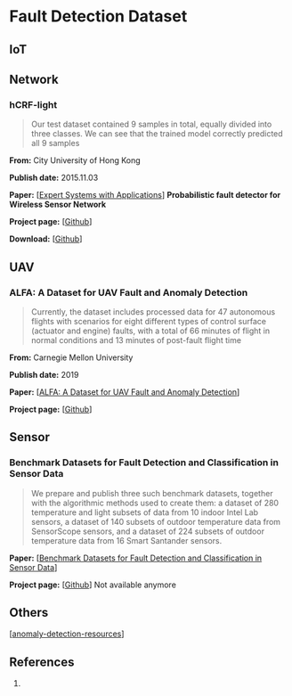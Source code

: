 # Fault Detection Dataset

## IoT

## Network
### hCRF-light
> Our test dataset contained 9 samples in total, equally divided into three classes. We can see that the trained model correctly predicted all 9 samples

**From:** City University of Hong Kong

**Publish date:** 2015.11.03

**Paper:** [[Expert Systems with Applications](https://www.sciencedirect.com/science/article/pii/S0957417413009548)] **Probabilistic fault detector for Wireless Sensor Network**

**Project page:** [[Github](https://github.com/yalesong/hCRF-light)]

**Download:** [[Github](https://github.com/yalesong/hCRF-light/tree/master/data)]


## UAV
### ALFA: A Dataset for UAV Fault and Anomaly Detection
>  Currently, the dataset includes processed data for 47 autonomous flights with scenarios for eight different types of control surface (actuator and engine) faults, with a total of 66 minutes of flight in normal conditions and 13 minutes of post-fault flight time

**From:**  Carnegie Mellon University

**Publish date:** 2019

**Paper:** [[ALFA: A Dataset for UAV Fault and Anomaly Detection](https://arxiv.org/pdf/1907.06268v1.pdf)]

**Project page:** [[Github](https://github.com/castacks/alfa-dataset)]

## Sensor
### Benchmark Datasets for Fault Detection and Classification in Sensor Data
> We prepare and publish three such benchmark datasets, together with the algorithmic methods used to create
them: a dataset of 280 temperature and light subsets of data from 10 indoor Intel Lab sensors, a dataset of
140 subsets of outdoor temperature data from SensorScope sensors, and a dataset of 224 subsets of outdoor
temperature data from 16 Smart Santander sensors.

**Paper:** [[Benchmark Datasets for Fault Detection and Classification in Sensor Data](https://pure.rug.nl/ws/portalfiles/portal/128994363/SENSORNETS_2016_14.pdf)]

**Project page:** [[Github](http://tuananh.io/datasets)] Not available anymore


## Others
[[anomaly-detection-resources](https://github.com/yzhao062/anomaly-detection-resources)]



## References

1. 

